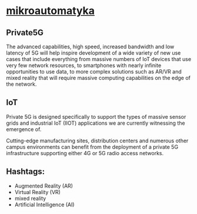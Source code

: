 # [mikroautomatyka](https://mikroautomatyka.pl)

## Private5G
The advanced capabilities, high speed, increased bandwidth and low latency of 5G will help inspire development of a wide variety of new use cases that include everything from massive numbers of IoT devices that use very few network resources, to smartphones with nearly infinite opportunities to use data, to more complex solutions such as AR/VR and mixed reality that will require massive computing capabilities on the edge of the network. 


## IoT
Private 5G is designed specifically to support the types of massive sensor grids and industrial IoT (IIOT) applications we are currently witnessing the emergence of. 

Cutting-edge manufacturing sites, distribution centers and numerous other campus environments can benefit from the deployment of a private 5G infrastructure supporting either 4G or 5G radio access networks.


## Hashtags:
+ Augmented Reality (AR)
+ Virtual Reality (VR)
+ mixed reality
+ Artificial Intelligence (AI)
